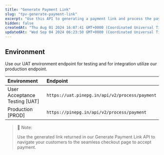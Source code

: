 ```yaml
---
title: "Generate Payment Link"
slug: "tpv-generate-payment-link"
excerpt: "Use this API to generating a payment link and process the payment."
hidden: false
createdAt: "Thu Aug 01 2024 16:07:41 GMT+0000 (Coordinated Universal Time)"
updatedAt: "Wed Sep 04 2024 06:23:50 GMT+0000 (Coordinated Universal Time)"
---
```

## Environment

Use our UAT environment endpoint for testing and for integration utilize our production endpoint.

| Environment                   | Endpoint                                       |
| :---------------------------- | :--------------------------------------------- |
| User Acceptance Testing [UAT] | `https://uat.pinepg.in/api/v2/process/payment` |
| Production [PROD]             | `https://pinepg.in/api/v2/process/payment`     |

> 📘 Note:
> 
> Use the generated link returned in our Generate Payment Link API to navigate your customers to the seamless checkout page to accept payment.
